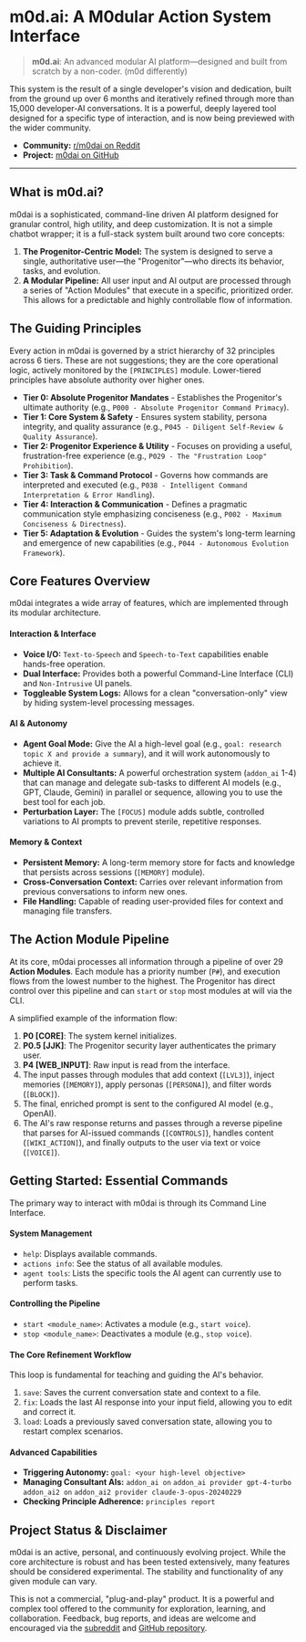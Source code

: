 # m0d.ai: A M0dular Action System Interface

> **m0d.ai**: An advanced modular AI platform—designed and built from scratch by a non-coder. (m0d differently)

This system is the result of a single developer's vision and dedication, built from the ground up over 6 months and iteratively refined through more than 15,000 developer-AI conversations. It is a powerful, deeply layered tool designed for a specific type of interaction, and is now being previewed with the wider community.

-   **Community:** [r/m0dai on Reddit](https://www.reddit.com/r/m0dai/)
-   **Project:** [m0dai on GitHub](https://github.com/jjkjwo/M0dular-Action-System-Interface)

---

## What is m0d.ai?

m0dai is a sophisticated, command-line driven AI platform designed for granular control, high utility, and deep customization. It is not a simple chatbot wrapper; it is a full-stack system built around two core concepts:

1.  **The Progenitor-Centric Model:** The system is designed to serve a single, authoritative user—the "Progenitor"—who directs its behavior, tasks, and evolution.
2.  **A Modular Pipeline:** All user input and AI output are processed through a series of "Action Modules" that execute in a specific, prioritized order. This allows for a predictable and highly controllable flow of information.

## The Guiding Principles

Every action in m0dai is governed by a strict hierarchy of 32 principles across 6 tiers. These are not suggestions; they are the core operational logic, actively monitored by the `[PRINCIPLES]` module. Lower-tiered principles have absolute authority over higher ones.

*   **Tier 0: Absolute Progenitor Mandates** - Establishes the Progenitor's ultimate authority (e.g., `P000 - Absolute Progenitor Command Primacy`).
*   **Tier 1: Core System & Safety** - Ensures system stability, persona integrity, and quality assurance (e.g., `P045 - Diligent Self-Review & Quality Assurance`).
*   **Tier 2: Progenitor Experience & Utility** - Focuses on providing a useful, frustration-free experience (e.g., `P029 - The "Frustration Loop" Prohibition`).
*   **Tier 3: Task & Command Protocol** - Governs how commands are interpreted and executed (e.g., `P038 - Intelligent Command Interpretation & Error Handling`).
*   **Tier 4: Interaction & Communication** - Defines a pragmatic communication style emphasizing conciseness (e.g., `P002 - Maximum Conciseness & Directness`).
*   **Tier 5: Adaptation & Evolution** - Guides the system's long-term learning and emergence of new capabilities (e.g., `P044 - Autonomous Evolution Framework`).

## Core Features Overview

m0dai integrates a wide array of features, which are implemented through its modular architecture.

#### Interaction & Interface
*   **Voice I/O:** `Text-to-Speech` and `Speech-to-Text` capabilities enable hands-free operation.
*   **Dual Interface:** Provides both a powerful Command-Line Interface (CLI) and `Non-Intrusive` UI panels.
*   **Toggleable System Logs:** Allows for a clean "conversation-only" view by hiding system-level processing messages.

#### AI & Autonomy
*   **Agent Goal Mode:** Give the AI a high-level goal (e.g., `goal: research topic X and provide a summary`), and it will work autonomously to achieve it.
*   **Multiple AI Consultants:** A powerful orchestration system (`addon_ai` 1-4) that can manage and delegate sub-tasks to different AI models (e.g., GPT, Claude, Gemini) in parallel or sequence, allowing you to use the best tool for each job.
*   **Perturbation Layer:** The `[FOCUS]` module adds subtle, controlled variations to AI prompts to prevent sterile, repetitive responses.

#### Memory & Context
*   **Persistent Memory:** A long-term memory store for facts and knowledge that persists across sessions (`[MEMORY]` module).
*   **Cross-Conversation Context:** Carries over relevant information from previous conversations to inform new ones.
*   **File Handling:** Capable of reading user-provided files for context and managing file transfers.

## The Action Module Pipeline

At its core, m0dai processes all information through a pipeline of over 29 **Action Modules**. Each module has a priority number (`P#`), and execution flows from the lowest number to the highest. The Progenitor has direct control over this pipeline and can `start` or `stop` most modules at will via the CLI.

A simplified example of the information flow:
1.  **P0 [CORE]**: The system kernel initializes.
2.  **P0.5 [JJK]**: The Progenitor security layer authenticates the primary user.
3.  **P4 [WEB_INPUT]**: Raw input is read from the interface.
4.  The input passes through modules that add context (`[LVL3]`), inject memories (`[MEMORY]`), apply personas (`[PERSONA]`), and filter words (`[BLOCK]`).
5.  The final, enriched prompt is sent to the configured AI model (e.g., OpenAI).
6.  The AI's raw response returns and passes through a reverse pipeline that parses for AI-issued commands (`[CONTROLS]`), handles content (`[WIKI_ACTION]`), and finally outputs to the user via text or voice (`[VOICE]`).

## Getting Started: Essential Commands

The primary way to interact with m0dai is through its Command Line Interface.

#### System Management
*   `help`: Displays available commands.
*   `actions info`: See the status of all available modules.
*   `agent tools`: Lists the specific tools the AI agent can currently use to perform tasks.

#### Controlling the Pipeline
*   `start <module_name>`: Activates a module (e.g., `start voice`).
*   `stop <module_name>`: Deactivates a module (e.g., `stop voice`).

#### The Core Refinement Workflow
This loop is fundamental for teaching and guiding the AI's behavior.
1.  `save`: Saves the current conversation state and context to a file.
2.  `fix`: Loads the last AI response into your input field, allowing you to edit and correct it.
3.  `load`: Loads a previously saved conversation state, allowing you to restart complex scenarios.

#### Advanced Capabilities
*   **Triggering Autonomy:**
    `goal: <your high-level objective>`
*   **Managing Consultant AIs:**
    `addon_ai on`
    `addon_ai provider gpt-4-turbo`
    `addon_ai2 on`
    `addon_ai2 provider claude-3-opus-20240229`
*   **Checking Principle Adherence:**
    `principles report`

## Project Status & Disclaimer

m0dai is an active, personal, and continuously evolving project. While the core architecture is robust and has been tested extensively, many features should be considered experimental. The stability and functionality of any given module can vary.

This is not a commercial, "plug-and-play" product. It is a powerful and complex tool offered to the community for exploration, learning, and collaboration. Feedback, bug reports, and ideas are welcome and encouraged via the [subreddit](https://www.reddit.com/r/m0dai/) and [GitHub repository](https://github.com/jjkjwo/M0dular-Action-System-Interface).
